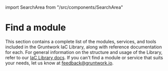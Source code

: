 import SearchArea from "/src/components/SearchArea"

# Find a module

This section contains a complete list of the modules, services, and tools included in the Gruntwork IaC Library, along with reference documentation for each. For general information on the structure and usage of the Library, refer to our [IaC Library docs](../overview/index.md). If you can't find a module or service that suits your needs, let us know at feedback@gruntwork.io.

<SearchArea />


<!-- ##DOCS-SOURCER-START
{
  "sourcePlugin": "local-copier",
  "hash": "128f8ac1292d9dfcfd82cb099562de9a"
}
##DOCS-SOURCER-END -->
